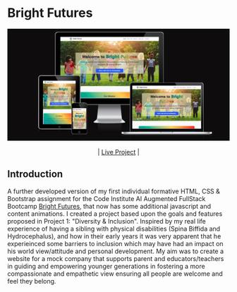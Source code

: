 # Bright Futures

<p align="center">
  <img src="./assets/images/Bright-Futures.png" alt="Bright Futures - Responsive devices image">
</p>

<p align="center">
| <a href="https://gerbil1511.github.io/Bright-Futures-2/index.html" target="_blank">Live Project</a> |
</p>

## Introduction 

A further developed version of my first individual formative HTML, CSS & Bootstrap assignment for the Code Institute AI Augmented FullStack Bootcamp [Bright Futures](https://github.com/Gerbil1511/Bright-Futures), that now has some additional javascript and content animations.
I created a project based upon the goals and features proposed in Project 1: "Diversity & Inclusion". Inspired by my real life experience of having a sibling with physical disabilities (Spina Biffida and Hydrocephalus), and how in their early years it was very apparent that he experieinced some barriers to inclusion which may have had an impact on his world view/attitude and personal development. My aim was to create a website for a mock company that supports parent and educators/teachers in guiding and empowering younger generations in fostering a more compassionate and empathetic view ensuring all people are welcome and feel they belong.



